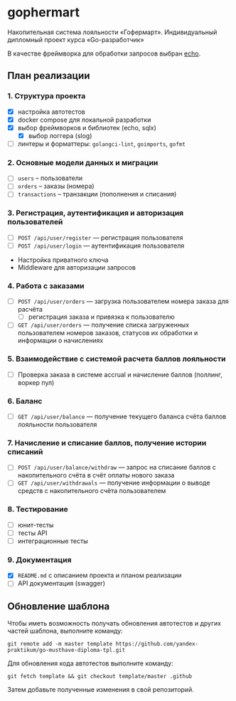 # gophermart

Накопительная система лояльности «Гофермарт». Индивидуальный дипломный проект курса «Go-разработчик»

В качестве фреймворка для обработки запросов выбран [echo](https://github.com/labstack/echo).

## План реализации

### 1. Структура проекта

- [x] настройка автотестов
- [x] docker compose для локальной разработки
- [x] выбор фреймворков и библиотек (echo, sqlx)
  - [x] выбор логгера (slog)
- [ ] линтеры и форматтеры: `golangci-lint`, `goimports`, `gofmt`

### 2. Основные модели данных и миграции

- [ ] `users` – пользователи
- [ ] `orders` – заказы (номера)
- [ ] `transactions` – транзакции (пополнения и списания)

### 3. Регистрация, аутентификация и авторизация пользователей

- [ ] `POST /api/user/register` — регистрация пользователя
- [ ] `POST /api/user/login` — аутентификация пользователя
- Настройка приватного ключа
- Middleware для авторизации запросов

### 4. Работа с заказами

- [ ] `POST /api/user/orders` — загрузка пользователем номера заказа для расчёта 
  - [ ] регистрация заказа и привязка к пользователю
- [ ] `GET /api/user/orders` — получение списка загруженных пользователем номеров заказов, статусов их обработки и информации о начислениях

### 5. Взаимодействие с системой расчета баллов лояльности

- [ ] Проверка заказа в системе accrual и начисление баллов (поллинг, воркер пул)

### 6. Баланс

- [ ] `GET /api/user/balance` — получение текущего баланса счёта баллов лояльности пользователя

### 7. Начисление и списание баллов, получение истории списаний

- [ ] `POST /api/user/balance/withdraw` — запрос на списание баллов с накопительного счёта в счёт оплаты нового заказа
- [ ] `GET /api/user/withdrawals` — получение информации о выводе средств с накопительного счёта пользователем

### 8. Тестирование

- [ ] юнит-тесты
- [ ] тесты API
- [ ] интеграционные тесты

### 9. Документация

- [x] `README.md` с описанием проекта и планом реализации
- [ ] API документация (swagger)

## Обновление шаблона

Чтобы иметь возможность получать обновления автотестов и других частей шаблона, выполните команду:

```
git remote add -m master template https://github.com/yandex-praktikum/go-musthave-diploma-tpl.git
```

Для обновления кода автотестов выполните команду:

```
git fetch template && git checkout template/master .github
```

Затем добавьте полученные изменения в свой репозиторий.
